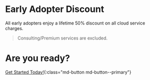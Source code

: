 # Early Adopter Discount

All early adopters enjoy a lifetime 50% discount on all cloud service charges.

> Consulting/Premium services are excluded.


# Are you ready?

[Get Started Today!](../../Getting-Started/index.md){:class="md-button md-button--primary"}